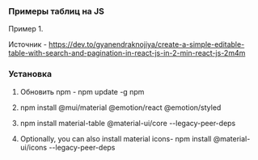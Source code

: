 ### Примеры таблиц на JS

Пример 1.

Источник - https://dev.to/gyanendraknojiya/create-a-simple-editable-table-with-search-and-pagination-in-react-js-in-2-min-react-js-2m4m

### Установка

1. Обновить npm - npm update -g npm

2. npm install @mui/material @emotion/react @emotion/styled

3. npm install material-table @material-ui/core --legacy-peer-deps

4. Optionally, you can also install material icons- npm install @material-ui/icons --legacy-peer-deps